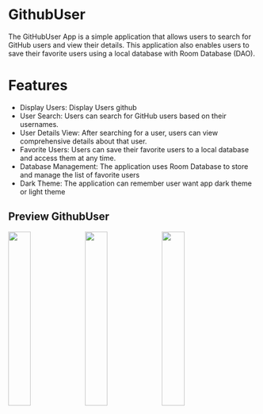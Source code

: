 # GithubUser
The GitHubUser App is a simple application that allows users to search for GitHub users and view their details. This application also enables users to save their favorite users using a local database with Room Database (DAO).

# Features
  - Display Users: Display Users github
  - User Search: Users can search for GitHub users based on their usernames.
  - User Details View: After searching for a user, users can view comprehensive details about that user.
  - Favorite Users: Users can save their favorite users to a local database and access them at any time.
  - Database Management: The application uses Room Database to store and manage the list of favorite users
  - Dark Theme: The application can remember user want app dark theme or light theme

## Preview GithubUser
<p>
  <img src="https://imgur.com/eygDSwQ.png" width="30%"/>
  <img src="https://imgur.com/ZPhcI2c.png" width="30%"/>
  <img src="https://imgur.com/oSeDclx.png" width="30%"/>
</p>
    

